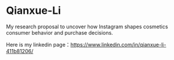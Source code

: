 # Qianxue-Li

My research proposal to uncover how Instagram shapes cosmetics consumer behavior and purchase decisions. 

Here is my linkedin page：https://www.linkedin.com/in/qianxue-li-411b81206/
